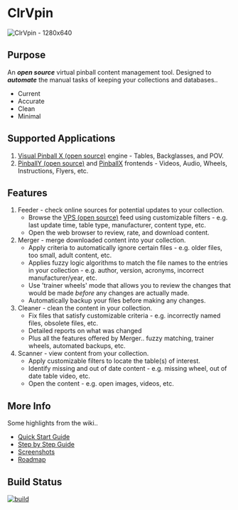 # ClrVpin
![ClrVpin - 1280x640](https://user-images.githubusercontent.com/11408611/117466530-654d2d80-af85-11eb-8493-c49034aa9315.png)

## Purpose
An ___open source___ virtual pinball content management tool.  Designed to ___automate___ the manual tasks of keeping your collections and databases..
- Current
- Accurate
- Clean
- Minimal

## Supported Applications
1. [Visual Pinball X (open source)](https://github.com/vpinball/vpinball) engine - Tables, Backglasses, and POV.
1. [PinballY (open source)](https://github.com/mjrgh/PinballY) and [PinballX](https://www.pinballx.com/) frontends - Videos, Audio, Wheels, Instructions, Flyers, etc.

## Features
1. Feeder - check online sources for potential updates to your collection.
   - Browse the [VPS (open source)](https://virtual-pinball-spreadsheet.web.app/) feed using customizable filters - e.g. last update time, table type, manufacturer, content type, etc.
   - Open the web browser to review, rate, and download content.
1. Merger - merge downloaded content into your collection.
   - Apply criteria to automatically ignore certain files - e.g. older files, too small, adult content, etc.
   - Applies fuzzy logic algorithms to match the file names to the entries in your collection - e.g. author, version, acronyms, incorrect manufacturer/year, etc.
   - Use 'trainer wheels' mode that allows you to review the changes that would be made _before_ any changes are actually made.
   - Automatically backup your files before making any changes.
1. Cleaner - clean the content in your collection.
   - Fix files that satisfy customizable criteria - e.g. incorrectly named files, obsolete files, etc.
   - Detailed reports on what was changed
   - Plus all the features offered by Merger.. fuzzy matching, trainer wheels, automated backups, etc.
1. Scanner - view content from your collection.
   - Apply customizable filters to locate the table(s) of interest.
   - Identify missing and out of date content - e.g. missing wheel, out of date table video, etc.
   - Open the content - e.g. open images, videos, etc.

## More Info
Some highlights from the wiki..
- [Quick Start Guide](https://github.com/stojy/ClrVpin/wiki/Quick-Start)
- [Step by Step Guide](https://github.com/stojy/ClrVpin/wiki/step-by-step)
- [Screenshots](https://github.com/stojy/ClrVpin/wiki/Screenshots)
- [Roadmap](https://github.com/stojy/ClrVpin/wiki/Roadmap)

## Build Status
[![build](https://github.com/stojy/ClrVpin/actions/workflows/build.yml/badge.svg)](https://github.com/stojy/ClrVpin/actions/workflows/build.yml)
<!--<a href="https://github.com/stojy/ClrVpin/branches"><img src="https://github.com/stojy/ClrVpin/actions/workflows/build.yml/badge.svg?event=push"/></a>-->
